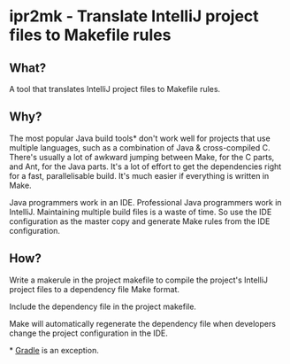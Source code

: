 ipr2mk - Translate IntelliJ project files to Makefile rules
===========================================================

What?
-----

A tool that translates IntelliJ project files to Makefile rules.

Why?
----

The most popular Java build tools* don't work well for projects that use multiple languages, such as a combination of Java & cross-compiled C.  There's usually a lot of awkward jumping between Make, for the C parts, and Ant, for the Java parts.  It's a lot of effort to get the dependencies right for a fast, parallelisable build.  It's much easier if everything is written in Make.

Java programmers work in an IDE.  Professional Java programmers work in IntelliJ.  Maintaining multiple build files 
is a waste of time.  So use the IDE configuration as the master copy and generate Make rules from the IDE configuration.

How?
----

Write a makerule in the project makefile to compile the project's IntelliJ project files to a dependency file Make format.

Include the dependency file in the project makefile.

Make will automatically regenerate the dependency file when developers change the project configuration in the IDE.


\* [Gradle](http://gradle.org) is an exception.
